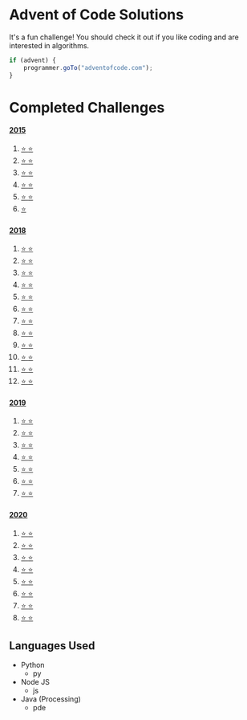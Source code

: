 # Advent of Code Solutions

It's a fun challenge! You should check it out if you like coding and are interested in algorithms.

```js
if (advent) {
	programmer.goTo("adventofcode.com");
}
```

# Completed Challenges
#### [2015](https://adventofcode.com/2015 "2015 puzzle calendar")
1. [:star: :star:](https://adventofcode.com/2015/day/1 "see puzzle")
2. [:star: :star:](https://adventofcode.com/2015/day/2 "see puzzle")
3. [:star: :star:](https://adventofcode.com/2015/day/3 "see puzzle")
4. [:star: :star:](https://adventofcode.com/2015/day/4 "see puzzle")
5. [:star: :star:](https://adventofcode.com/2015/day/5 "see puzzle")
6. [:star:](https://adventofcode.com/2015/day/6 "see puzzle")

#### [2018](https://adventofcode.com/2018 "2018 puzzle calendar")
1. [:star: :star:](https://adventofcode.com/2018/day/1 "see puzzle")
2. [:star: :star:](https://adventofcode.com/2018/day/2 "see puzzle")
3. [:star: :star:](https://adventofcode.com/2018/day/3 "see puzzle")
4. [:star: :star:](https://adventofcode.com/2018/day/4 "see puzzle")
5. [:star: :star:](https://adventofcode.com/2018/day/5 "see puzzle")
6. [:star: :star:](https://adventofcode.com/2018/day/6 "see puzzle")
7. [:star: :star:](https://adventofcode.com/2018/day/7 "see puzzle")
8. [:star: :star:](https://adventofcode.com/2018/day/8 "see puzzle")
9. [:star: :star:](https://adventofcode.com/2018/day/9 "see puzzle")
10. [:star: :star:](https://adventofcode.com/2018/day/10 "see puzzle")
11. [:star: :star:](https://adventofcode.com/2018/day/11 "see puzzle")
12. [:star: :star:](https://adventofcode.com/2018/day/12 "see puzzle")

#### [2019](https://adventofcode.com/2019 "2019 puzzle calendar")
1. [:star: :star:](https://adventofcode.com/2019/day/1 "see puzzle")
2. [:star: :star:](https://adventofcode.com/2019/day/2 "see puzzle")
3. [:star: :star:](https://adventofcode.com/2019/day/3 "see puzzle")
4. [:star: :star:](https://adventofcode.com/2019/day/4 "see puzzle")
5. [:star: :star:](https://adventofcode.com/2019/day/5 "see puzzle")
6. [:star: :star:](https://adventofcode.com/2019/day/6 "see puzzle")
7. [:star: :star:](https://adventofcode.com/2019/day/7 "see puzzle")

#### [2020](https://adventofcode.com/2020 "2020 puzzle calendar")
1. [:star: :star:](https://adventofcode.com/2020/day/1 "see puzzle")
2. [:star: :star:](https://adventofcode.com/2020/day/2 "see puzzle")
3. [:star: :star:](https://adventofcode.com/2020/day/3 "see puzzle")
4. [:star: :star:](https://adventofcode.com/2020/day/4 "see puzzle")
5. [:star: :star:](https://adventofcode.com/2020/day/5 "see puzzle")
6. [:star: :star:](https://adventofcode.com/2020/day/6 "see puzzle")
7. [:star: :star:](https://adventofcode.com/2020/day/7 "see puzzle")
8. [:star: :star:](https://adventofcode.com/2020/day/8 "see puzzle")

## Languages Used
* Python
	- py
* Node JS
 	- js
* Java (Processing)
	- pde